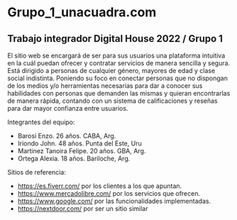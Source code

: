 # Grupo_1_unacuadra.com
## Trabajo integrador Digital House 2022 / Grupo 1

El sitio web se encargará de ser para sus usuarios una plataforma intuitiva en la cuál puedan ofrecer y contratar servicios de manera sencilla y segura. Está dirigido a personas de cualquier género, mayores de edad y clase social indistinta. Poniendo su foco en conectar personas que no dispongan de los medios y/o herramientas necesarias para dar a conocer sus habilidades con personas que demanden las mismas y quieran encontrarlas de manera rápida, contando con un sistema de calificaciones y reseñas para dar mayor confianza entre usuarios.

Integrantes del equipo:
- Barosi Enzo. 26 años. CABA, Arg.
- Iriondo John. 48 años. Punta del Este, Uru
- Martinez Tanoira Felipe. 20 años. GBA, Arg.
- Ortega Alexia. 18 años. Bariloche, Arg.

Sitios de referencia:
- https://es.fiverr.com/ por los clientes a los que apuntan.
- https://www.mercadolibre.com/ por los servicios que ofrecen.
- https://www.google.com/ por las funcionalidades implementadas.
- https://nextdoor.com/ por ser un sitio similar
